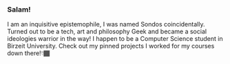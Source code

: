 <h3>Salam!</h3>
<p>I am an inquisitive epistemophile, I was named Sondos coincidentally. 
 Turned out to be a tech, art and philosophy Geek and became a social ideologies warrior in the way! 
  I happen to be a Computer Science student in Birzeit University. Check out my pinned projects I worked for my courses down there!👇🏾</p>
